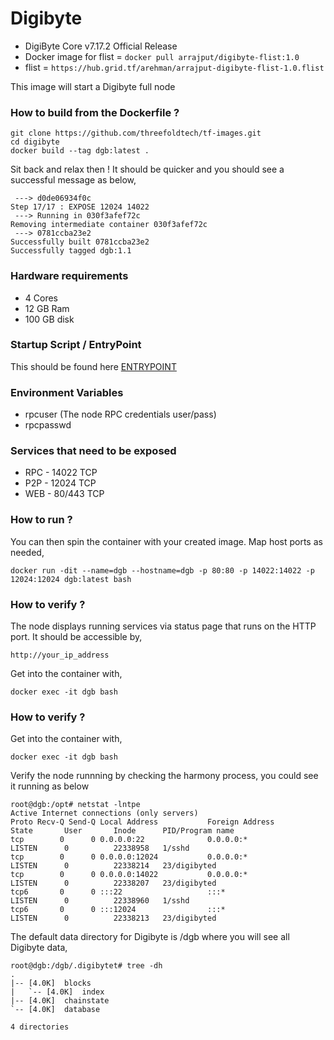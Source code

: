 # Digibyte

* DigiByte Core v7.17.2 Official Release
* Docker image for flist = ```docker pull arrajput/digibyte-flist:1.0```
* flist = ```https://hub.grid.tf/arehman/arrajput-digibyte-flist-1.0.flist```

This image will start a Digibyte full node 

### How to build from the Dockerfile ?

```
git clone https://github.com/threefoldtech/tf-images.git
cd digibyte
docker build --tag dgb:latest .
```
Sit back and relax then ! It should be quicker and you should see a successful message as below,

```
 ---> d0de06934f0c
Step 17/17 : EXPOSE 12024 14022
 ---> Running in 030f3afef72c
Removing intermediate container 030f3afef72c
 ---> 0781ccba23e2
Successfully built 0781ccba23e2
Successfully tagged dgb:1.1
```

### Hardware requirements

  * 4 Cores
  * 12 GB Ram
  * 100 GB disk

### Startup Script / EntryPoint

This should be found here [ENTRYPOINT](scripts/start_dgb.sh)

### Environment Variables

* rpcuser (The node RPC credentials user/pass)
* rpcpasswd

### Services that need to be exposed

* RPC - 14022 TCP 
* P2P - 12024 TCP 
* WEB - 80/443 TCP

### How to run ?

You can then spin the container with your created image. Map host ports as needed,

```docker run -dit --name=dgb --hostname=dgb -p 80:80 -p 14022:14022 -p 12024:12024 dgb:latest bash```
 
### How to verify ?

The node displays running services via status page that runs on the HTTP port. It should be accessible by,

```http://your_ip_address```

Get into the container with,

```docker exec -it dgb bash```

### How to verify ?

Get into the container with,

```docker exec -it dgb bash```

Verify the node runnning by checking the harmony process, you could see it running as below

```
root@dgb:/opt# netstat -lntpe
Active Internet connections (only servers)
Proto Recv-Q Send-Q Local Address           Foreign Address         State       User       Inode      PID/Program name
tcp        0      0 0.0.0.0:22              0.0.0.0:*               LISTEN      0          22338958   1/sshd
tcp        0      0 0.0.0.0:12024           0.0.0.0:*               LISTEN      0          22338214   23/digibyted
tcp        0      0 0.0.0.0:14022           0.0.0.0:*               LISTEN      0          22338207   23/digibyted
tcp6       0      0 :::22                   :::*                    LISTEN      0          22338960   1/sshd
tcp6       0      0 :::12024                :::*                    LISTEN      0          22338213   23/digibyted

```


The default data directory for Digibyte is /dgb where you will see all Digibyte data,

```
root@dgb:/dgb/.digibytet# tree -dh
.
|-- [4.0K]  blocks
|   `-- [4.0K]  index
|-- [4.0K]  chainstate
`-- [4.0K]  database

4 directories
```
